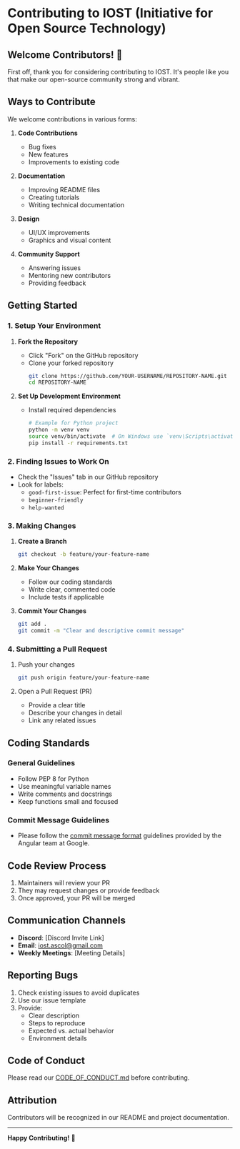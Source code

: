# Contributing to IOST (Initiative for Open Source Technology)

## Welcome Contributors! 🎉

First off, thank you for considering contributing to IOST. It's people like you that make our open-source community strong and vibrant.

## Ways to Contribute

We welcome contributions in various forms:
1. **Code Contributions**
   - Bug fixes
   - New features
   - Improvements to existing code

2. **Documentation**
   - Improving README files
   - Creating tutorials
   - Writing technical documentation

3. **Design**
   - UI/UX improvements
   - Graphics and visual content

4. **Community Support**
   - Answering issues
   - Mentoring new contributors
   - Providing feedback

## Getting Started

### 1. Setup Your Environment

1. **Fork the Repository**
   - Click "Fork" on the GitHub repository
   - Clone your forked repository
     ```bash
     git clone https://github.com/YOUR-USERNAME/REPOSITORY-NAME.git
     cd REPOSITORY-NAME
     ```

2. **Set Up Development Environment**
   - Install required dependencies
     ```bash
     # Example for Python project
     python -m venv venv
     source venv/bin/activate  # On Windows use `venv\Scripts\activate`
     pip install -r requirements.txt
     ```

### 2. Finding Issues to Work On

- Check the "Issues" tab in our GitHub repository
- Look for labels:
  - `good-first-issue`: Perfect for first-time contributors
  - `beginner-friendly`
  - `help-wanted`

### 3. Making Changes

1. **Create a Branch**
   ```bash
   git checkout -b feature/your-feature-name
   ```

2. **Make Your Changes**
   - Follow our coding standards
   - Write clear, commented code
   - Include tests if applicable

3. **Commit Your Changes**
   ```bash
   git add .
   git commit -m "Clear and descriptive commit message"
   ```

### 4. Submitting a Pull Request

1. Push your changes
   ```bash
   git push origin feature/your-feature-name
   ```

2. Open a Pull Request (PR)
   - Provide a clear title
   - Describe your changes in detail
   - Link any related issues

## Coding Standards

### General Guidelines
- Follow PEP 8 for Python
- Use meaningful variable names
- Write comments and docstrings
- Keep functions small and focused

### Commit Message Guidelines
- Please follow the [commit message format](https://github.com/angular/angular/blob/main/CONTRIBUTING.md#-commit-message-format) guidelines provided by the Angular team at Google. 

## Code Review Process

1. Maintainers will review your PR
2. They may request changes or provide feedback
3. Once approved, your PR will be merged

## Communication Channels

- **Discord**: [Discord Invite Link]
- **Email**: iost.ascol@gmail.com
- **Weekly Meetings**: [Meeting Details]

## Reporting Bugs

1. Check existing issues to avoid duplicates
2. Use our issue template
3. Provide:
   - Clear description
   - Steps to reproduce
   - Expected vs. actual behavior
   - Environment details

## Code of Conduct

Please read our [CODE_OF_CONDUCT.md](./CODE_OF_CONDUCT.md) before contributing.

## Attribution

Contributors will be recognized in our README and project documentation.

---

**Happy Contributing!** 🚀
